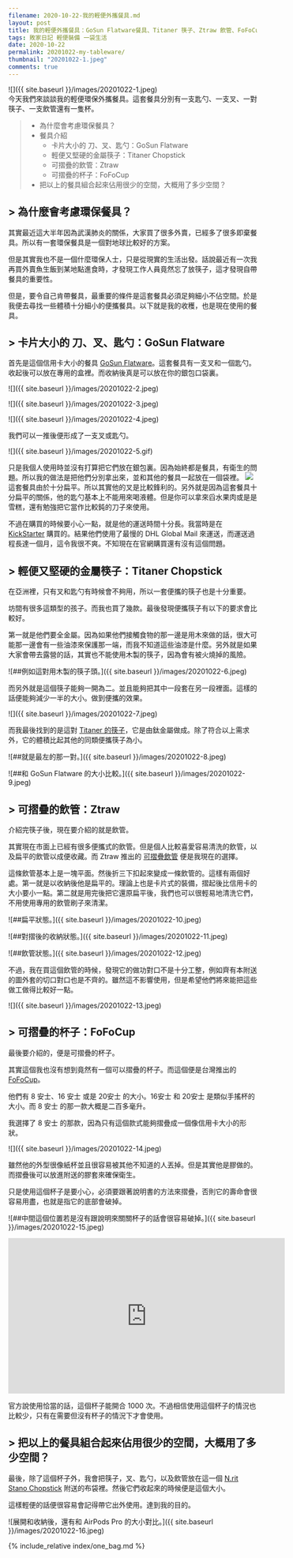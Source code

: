 ```yaml
---
filename: 2020-10-22-我的輕便外攜餐具.md
layout: post
title: 我的輕便外攜餐具：GoSun Flatware餐具、Titaner 筷子、Ztraw 飲管、FoFoCup 杯子
tags: 敗家日記 輕便裝備 一袋生活
date: 2020-10-22
permalink: 20201022-my-tableware/
thumbnail: "20201022-1.jpeg"
comments: true
---
```


![]({{ site.baseurl }}/images/20201022-1.jpeg)  
今天我們來談談我的輕便環保外攜餐具。這套餐具分別有一支匙勺、一支叉、一對筷子、一支飲管還有一隻杯。

> * 為什麼會考慮環保餐具？
> * 餐具介紹
>     * 卡片大小的 刀、叉、匙勺：GoSun Flatware
>     * 輕便又堅硬的金屬筷子：Titaner Chopstick
>    * 可摺疊的飲管：Ztraw
>    * 可摺疊的杯子：FoFoCup
> * 把以上的餐具組合起來佔用很少的空間，大概用了多少空間？

## > 為什麼會考慮環保餐具？

其實最近這大半年因為武漢肺炎的關係，大家買了很多外賣，已經多了很多即棄餐具。所以有一套環保餐具是一個對地球比較好的方案。

但是其實我也不是一個什麼環保人士，只是從現實的生活出發。話說最近有一次我再買外賣魚生飯到某地點進食時，才發現工作人員竟然忘了放筷子，這才發現自帶餐具的重要性。

但是，要令自己肯帶餐具，最重要的條件是這套餐具必須足夠細小不佔空間。於是我便去尋找一些體積十分細小的便攜餐具。以下就是我的收穫，也是現在使用的餐具。

## > 卡片大小的 刀、叉、匙勺：GoSun Flatware

首先是這個信用卡大小的餐具 [GoSun Flatware](https://amzn.to/3BLMjgW)。這套餐具有一支叉和一個匙勺。收起後可以放在專用的盒裡。而收納後真是可以放在你的銀包口袋裏。

![]({{ site.baseurl }}/images/20201022-2.jpeg)

![]({{ site.baseurl }}/images/20201022-3.jpeg)

![]({{ site.baseurl }}/images/20201022-4.jpeg)

我們可以一推後便形成了一支叉或匙勺。

![]({{ site.baseurl }}/images/20201022-5.gif)

只是我個人使用時並沒有打算把它們放在銀包裏。因為始終都是餐具，有衛生的問題。所以我的做法是把他們分別拿出來，並和其他的餐具一起放在一個袋裡。
![](Image%2022-10-2020,%202-12%20PM.jpeg)
這套餐具由於十分扁平。所以其實他的叉是比較鋒利的。另外就是因為這套餐具十分扁平的關係，他的匙勺基本上不能用來喝液體。但是你可以拿來舀水果肉或是是雪糕，還有勉強把它當作比較鈍的刀子來使用。

不過在購買的時候要小心一點，就是他的運送時間十分長。我當時是在 [KickStarter](https://www.kickstarter.com/projects/patricksherwin/gosun-flatware-reusable-utensils-to-stop-single-use-plastic) 購買的。結果他們使用了最慢的 DHL Global Mail 來運送，而運送過程長達一個月，這令我很不爽。不知現在在官網購買還有沒有這個問題。

## > 輕便又堅硬的金屬筷子：Titaner Chopstick

在亞洲裡，只有叉和匙勺有時候會不夠用，所以一套便攜的筷子也是十分重要。

坊間有很多這類型的孩子。而我也買了幾款。最後發現便攜筷子有以下的要求會比較好。

第一就是他們要全金屬。因為如果他們接觸食物的那一邊是用木來做的話，很大可能那一邊會有一些油漆來保護那一端，而我不知道這些油漆是什麼。另外就是如果大家會帶去露營的話，其實也不能使用木製的筷子，因為會有被火燒掉的風險。

![##例如這對用木製的筷子頭。]({{ site.baseurl }}/images/20201022-6.jpeg)

而另外就是這個筷子能夠一開為二。並且能夠把其中一段套在另一段裡面。這樣的話便能夠減少一半的大小。做到便攜的效果。

![]({{ site.baseurl }}/images/20201022-7.jpeg)

而我最後找到的是這對 [Titaner 的筷子](https://amzn.to/3Yr2oSZ)，它是由鈦金屬做成。除了符合以上需求外，它的體積比起其他的同類便攜筷子為小。

![##就是最左的那一對。]({{ site.baseurl }}/images/20201022-8.jpeg)

![##和 GoSun Flatware 的大小比較。]({{ site.baseurl }}/images/20201022-9.jpeg)

## > 可摺疊的飲管：Ztraw

介紹完筷子後，現在要介紹的就是飲管。

其實現在市面上已經有很多便攜式的飲管。但是個人比較喜愛容易清洗的飲管，以及扁平的飲管以成便收藏。而 Ztraw 推出的 [可摺疊飲管](https://www.ztraw.net) 便是我現在的選擇。

這條飲管基本上是一塊平面。然後折三下扣起來變成一條飲管的。這樣有兩個好處。第一就是以收納後他是扁平的。理論上也是卡片式的裝備，摺起後比信用卡的大小要小一點。第二就是用完後把它還原扁平後，我們也可以很輕易地清洗它們，不用使用專用的飲管刷子來清潔。

![##扁平狀態。]({{ site.baseurl }}/images/20201022-10.jpeg)

![##對摺後的收納狀態。]({{ site.baseurl }}/images/20201022-11.jpeg)

![##飲管狀態。]({{ site.baseurl }}/images/20201022-12.jpeg)

不過，我在買這個飲管的時候，發現它的做功對口不是十分工整，例如齊有本附送的圖外套的切口對口也是不齊的。雖然這不影響使用，但是希望他們將來能把這些做工做得比較好一點。

![]({{ site.baseurl }}/images/20201022-13.jpeg)

## > 可摺疊的杯子：FoFoCup

最後要介紹的，便是可摺疊的杯子。

其實這個我也沒有想到竟然有一個可以摺疊的杯子。而這個便是台灣推出的 [FoFoCup](http://www.foldnfold.com/Home-T/Products-T/FoFoCup--Cup-Mug-T)。

他們有 8 安士、16 安士 或是 20安士 的大小。16安士 和 20安士 是類似手搖杯的大小。而 8 安士 的那一款大概是二百多毫升。

我選擇了 8 安士 的那款，因為只有這個款式能夠摺疊成一個像信用卡大小的形狀。

![]({{ site.baseurl }}/images/20201022-14.jpeg)

雖然他的外型很像紙杯並且很容易被其他不知道的人丟掉。但是其實他是膠做的。而摺疊後可以放進附送的膠套來確保衛生。

只是使用這個杯子是要小心，必須要跟著說明書的方法來摺疊，否則它的壽命會很容易用盡，也就是指它的底部會破掉。

![##中間這個位置若是沒有跟說明來關關杯子的話會很容易破掉。]({{ site.baseurl }}/images/20201022-15.jpeg)

<iframe width="560" height="315" src="https://www.youtube.com/embed/BD7cJUfC0Lw" frameborder="0" allow="accelerometer; autoplay; clipboard-write; encrypted-media; gyroscope; picture-in-picture" allowfullscreen></iframe>

官方說使用恰當的話，這個杯子能開合 1000 次。不過相信使用這個杯子的情況也比較少，只有在需要但沒有杯子的情況下才會使用。

## > 把以上的餐具組合起來佔用很少的空間，大概用了多少空間？

最後，除了這個杯子外，我會把筷子，叉、匙勺，以及飲管放在這一個 [N.rit Stano Chopstick](http://n-rit.com/index.php?module=Goods&action=SiteGoodseng&sMode=VIEW_FORM&iGoodsCd=171&sCurrSortCd=003010001&CurrentPage=1&sSearchField=&sSearchValue=) 附送的布袋裡。然後它們收起來的時候便是這個大小。

這樣輕便的話便很容易會記得帶它出外使用。達到我的目的。

![展開和收納後，還有和 AirPods Pro 的大小對比。]({{ site.baseurl }}/images/20201022-16.jpeg)

{% include_relative index/one_bag.md %}
